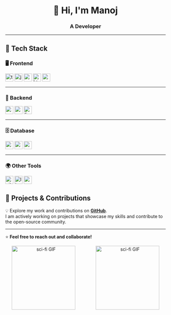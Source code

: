 <h1 align="center">👋 Hi, I'm Manoj</h1>
<h3 align="center">A Developer</h3>

---

## 🚀 Tech Stack

### 🖥️ Frontend
<div>
  <img src="https://img.shields.io/static/v1?message=TypeScript&logo=typescript&label=&color=3178C6&logoColor=white&style=flat-square" height="25" alt="typescript logo" />
  <img src="https://img.shields.io/static/v1?message=JavaScript&logo=javascript&label=&color=F7DF1E&logoColor=black&style=flat-square" height="25" alt="javascript logo" />
  <img src="https://img.shields.io/static/v1?message=React&logo=react&label=&color=61DAFB&logoColor=black&style=flat-square" height="25" alt="react logo" />
  <img src="https://img.shields.io/static/v1?message=HTML5&logo=html5&label=&color=E34F26&logoColor=white&style=flat-square" height="25" alt="html5 logo" />
  <img src="https://img.shields.io/static/v1?message=CSS3&logo=css3&label=&color=1572B6&logoColor=white&style=flat-square" height="25" alt="css3 logo" />
</div>

---

### 🏢 Backend
<div>
  <img src="https://img.shields.io/static/v1?message=Node.js&logo=node.js&label=&color=339933&logoColor=white&style=flat-square" height="25" alt="node.js logo" />
  <img src="https://img.shields.io/static/v1?message=Express&logo=express&label=&color=000000&logoColor=white&style=flat-square" height="25" alt="express logo" />
  <img src="https://img.shields.io/static/v1?message=Firebase&logo=firebase&label=&color=FFCA28&logoColor=black&style=flat-square" height="25" alt="firebase logo" />
</div>

---

### 🗄️ Database
<div>
  <img src="https://img.shields.io/static/v1?message=MongoDB&logo=mongodb&label=&color=47A248&logoColor=white&style=flat-square" height="25" alt="mongodb logo" />
  <img src="https://img.shields.io/static/v1?message=PostgreSQL&logo=postgresql&label=&color=336791&logoColor=white&style=flat-square" height="25" alt="postgresql logo" />
  <img src="https://img.shields.io/static/v1?message=Supabase&logo=supabase&label=&color=3ECF8E&logoColor=white&style=flat-square" height="25" alt="supabase logo" />
</div>

---

### 🌍 Other Tools
<div>
  <img src="https://img.shields.io/static/v1?message=Git&logo=git&label=&color=F05032&logoColor=white&style=flat-square" height="25" alt="git logo" />
  <img src="https://img.shields.io/static/v1?message=Linux&logo=linux&label=&color=FCC624&logoColor=black&style=flat-square" height="25" alt="linux logo" />
  <img src="https://img.shields.io/static/v1?message=C&logo=c&label=&color=A8B9CC&logoColor=black&style=flat-square" height="25" alt="c logo" />
</div>


## 🌟 Projects & Contributions
💡 Explore my work and contributions on [**GitHub**](https://github.com/netmanoj).  
I am actively working on projects that showcase my skills and contribute to the open-source community.

---

⭐ **Feel free to reach out and collaborate!**

<div align="center">
  <img src="https://media0.giphy.com/media/v1.Y2lkPTc5MGI3NjExamY1cjBnZ2ZmaWN5b25jNWZrZHluOGJhNW9neDVldG42cW92NDg1MSZlcD12MV9pbnRlcm5hbF9naWZfYnlfaWQmY3Q9Zw/zsfxnYgAeiznBm2MYY/giphy.webp" alt="sci-fi GIF" height="200" style="margin-right: 30px;" />
  <img src="https://media0.giphy.com/media/v1.Y2lkPTc5MGI3NjExNnQ1enpydDRiZXV3cGx0ejZraThrb2w4OGJucjYweXVta2U0cmd4NCZlcD12MV9pbnRlcm5hbF9naWZfYnlfaWQmY3Q9Zw/aObBxyxa8c9XXLlxvB/giphy.webp" alt="sci-fi GIF" height="200" style="margin-left: 30px;" />
</div>


